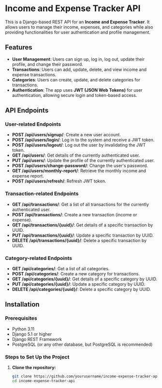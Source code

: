 # Income and Expense Tracker API

This is a Django-based REST API for an **Income and Expense Tracker**. It allows users to manage their income, expenses, and categories while also providing functionalities for user authentication and profile management.

## Features

- **User Management**: Users can sign up, log in, log out, update their profile, and change their password.
- **Transactions**: Users can add, update, delete, and view income and expense transactions.
- **Categories**: Users can create, update, and delete categories for transactions.
- **Authentication**: The app uses **JWT (JSON Web Tokens)** for user authentication, allowing secure login and token-based access.

## API Endpoints

### User-related Endpoints

- **POST /api/users/signup/**: Create a new user account.
- **POST /api/users/login/**: Log in to the system and receive a JWT token.
- **POST /api/users/logout/**: Log out the user by invalidating the JWT token.
- **GET /api/users/**: Get details of the currently authenticated user.
- **PUT /api/users/**: Update the profile of the currently authenticated user.
- **POST /api/users/change-password/**: Change the user's password.
- **GET /api/users/monthly-report/**: Retrieve the monthly income and expense report.
- **POST /api/users/refresh/**: Refresh JWT token.

### Transaction-related Endpoints

- **GET /api/transactions/**: Get a list of all transactions for the currently authenticated user.
- **POST /api/transactions/**: Create a new transaction (income or expense).
- **GET /api/transactions/{uuid}/**: Get details of a specific transaction by UUID.
- **PUT /api/transactions/{uuid}/**: Update a specific transaction by UUID.
- **DELETE /api/transactions/{uuid}/**: Delete a specific transaction by UUID.

### Category-related Endpoints

- **GET /api/categories/**: Get a list of all categories.
- **POST /api/categories/**: Create a new category for transactions.
- **GET /api/categories/{uuid}/**: Get details of a specific category by UUID.
- **PUT /api/categories/{uuid}/**: Update a specific category by UUID.
- **DELETE /api/categories/{uuid}/**: Delete a specific category by UUID.

## Installation

### Prerequisites

- Python 3.11
- Django 5.1 or higher
- Django REST Framework
- PostgreSQL (or any other database, but PostgreSQL is recommended)

### Steps to Set Up the Project

1. **Clone the repository:**

   ```bash
   git clone https://github.com/yourusername/income-expense-tracker-api.git
   cd income-expense-tracker-api

